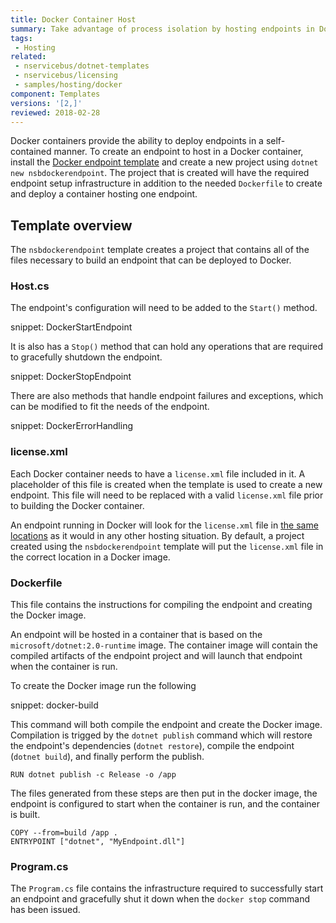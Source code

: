 ```yaml
---
title: Docker Container Host
summary: Take advantage of process isolation by hosting endpoints in Docker containers
tags:
 - Hosting
related:
 - nservicebus/dotnet-templates
 - nservicebus/licensing
 - samples/hosting/docker
component: Templates
versions: '[2,]'
reviewed: 2018-02-28
---
```


Docker containers provide the ability to deploy endpoints in a self-contained manner. To create an endpoint to host in a Docker container, install the [Docker endpoint template](/nservicebus/dotnet-templates.md) and create a new project using `dotnet new nsbdockerendpoint`. The project that is created will have the required endpoint setup infrastructure in addition to the needed `Dockerfile` to create and deploy a container hosting one endpoint.


## Template overview

The `nsbdockerendpoint` template creates a project that contains all of the files necessary to build an endpoint that can be deployed to Docker.


### Host.cs

The endpoint's configuration will need to be added to the `Start()` method. 

snippet: DockerStartEndpoint

It is also has a `Stop()` method that can hold any operations that are required to gracefully shutdown the endpoint.

snippet: DockerStopEndpoint

There are also methods that handle endpoint failures and exceptions, which can be modified to fit the needs of the endpoint.

snippet: DockerErrorHandling


### license.xml

Each Docker container needs to have a `license.xml` file included in it. A placeholder of this file is created when the template is used to create a new endpoint. This file will need to be replaced with a valid `license.xml` file prior to building the Docker container.

An endpoint running in Docker will look for the `license.xml` file in [the same locations](/nservicebus/licensing/#license-management) as it would in any other hosting situation. By default, a project created using the `nsbdockerendpoint` template will put the `license.xml` file in the correct location in a Docker image.


### Dockerfile

This file contains the instructions for compiling the endpoint and creating the Docker image.

An endpoint will be hosted in a container that is based on the `microsoft/dotnet:2.0-runtime` image. The container image will contain the compiled artifacts of the endpoint project and will launch that endpoint when the container is run.

To create the Docker image run the following

snippet: docker-build

This command will both compile the endpoint and create the Docker image. Compilation is trigged by the `dotnet publish` command which will restore the endpoint's dependencies (`dotnet restore`), compile the endpoint (`dotnet build`), and finally perform the publish.

```
RUN dotnet publish -c Release -o /app
```

The files generated from these steps are then put in the docker image, the endpoint is configured to start when the container is run, and the container is built.

```
COPY --from=build /app .
ENTRYPOINT ["dotnet", "MyEndpoint.dll"]
```


### Program.cs

The `Program.cs` file contains the infrastructure required to successfully start an endpoint and gracefully shut it down when the `docker stop` command has been issued.

